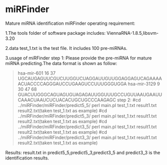 # miRFinder
Mature miRNA identification
miRFinder operating requirement:

1.The tools folder of software package includes:
ViennaRNA-1.8.5,libsvm-3.20

2.data
test_1.txt is the test file. It includes 100 pre-miRNAs.

3.usage of miRFinder 
step 1: Please provide the pre-miRNA for mature miRNA predicting.The data format is shown as follow:
>hsa-mir-601 16 37
UGCAUGAGUUCGUCUUGGUCUAGGAUUGUUGGAGGAGUCAGAAAAACUACCCCAGGGAUCCUGAAGUCCUUUGGGUGGA
>hsa-mir-3129 9 30 47 68
GUACUUGGGCAGUAGUGUAGAGAUUGGUUUGCCUGUUAAUGAAUUCAAACUAAUCUCUACACUGCUGCCCAAGAGC
step 2:
#cd ../miRFinder/miRFinder/predict5_5/
perl main.pl test_1.txt result1.txt result2.txt(taken test_1.txt as example)
#cd ../miRFinder/miRFinder/predict5_3/
perl main.pl test_1.txt result1.txt result2.txt(taken test_1.txt as example)
#cd ../miRFinder/miRFinder/predict3_5/
perl main.pl test_1.txt result1.txt result2.txt(taken test_1.txt as example)
#cd ../miRFinder/miRFinder/predict3_3/
perl main.pl test_1.txt result1.txt result2.txt(taken test_1.txt as example)


Results:
result.txt in predict5_5,predict5_3,predict3_5 and predict3_3 is the identification results.
